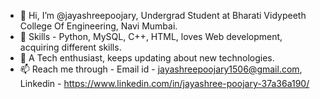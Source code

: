 - 👋 Hi, I’m @jayashreepoojary, Undergrad Student at Bharati Vidypeeth College Of Engineering, Navi Mumbai.
- 👀 Skills - Python, MySQL, C++, HTML, loves Web development, acquiring different skills. 
- 💞️ A Tech enthusiast, keeps updating about new technologies.
- 📫 Reach me through - Email id - jayashreepoojary1506@gmail.com,
                         Linkedin - https://www.linkedin.com/in/jayashree-poojary-37a36a190/

<!---
jayashreepoojary/jayashreepoojary is a ✨ special ✨ repository because its `README.md` (this file) appears on your GitHub profile.
You can click the Preview link to take a look at your changes.
--->
